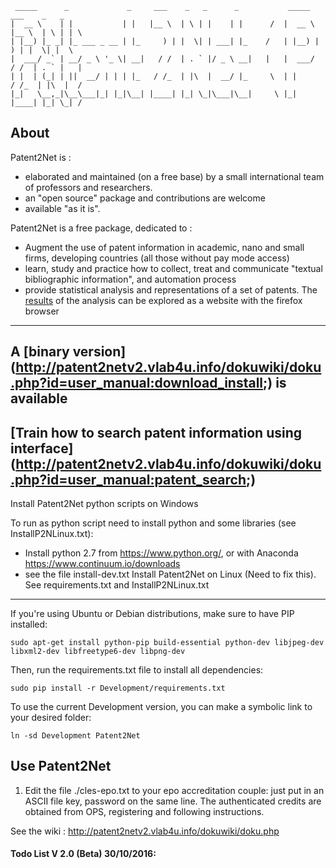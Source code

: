      _____      _             _     ___    _   _      _           _____   ___    _   _ 
    |  __ \    | |           | |   |__ \  | \ | |    | |      /  |  __ \ |__ \  | \ | | \
    | |__) |_ _| |_ ___ _ __ | |_     ) | |  \| | ___| |_    /   | |__) |   ) | |  \| |  \
    |  ___/ _` | __/ _ \ '_ \| __|   / /  | . ` |/ _ \ __|   |   |  ___/   / /  | . ` |   |
    | |  | (_| | ||  __/ | | | |_   / /_  | |\  |  __/ |_     \  | |      / /_  | |\  |  /
    |_|   \__,_|\__\___|_| |_|\__| |____| |_| \_|\___|\__|     \ |_|     |____| |_| \_| /       
About
-----
Patent2Net is :
* elaborated and maintained (on a free base) by a small international team of professors and researchers.  
* an "open source" package and contributions are welcome
* available "as it is".

Patent2Net is a free package, dedicated to :
* Augment the use of patent information in academic, nano and small firms, developing countries (all those without pay mode access)
* learn, study and practice how to collect, treat and communicate "textual bibliographic information", and automation process
* provide statistical analysis and representations of a set of patents.
The [results](http://patent2netv2.vlab4u.info/;) of the analysis can be explored as a website with the firefox browser
----------------------------------------------------------------------------------
A [binary version] (http://patent2netv2.vlab4u.info/dokuwiki/doku.php?id=user_manual:download_install;) is available
--------------------------------------------------------------------------------------------------------------------
[Train how to search patent information using interface] (http://patent2netv2.vlab4u.info/dokuwiki/doku.php?id=user_manual:patent_search;)
------------------------------------------------------

Install Patent2Net python scripts on Windows

To run as python script need to install python and some libraries (see InstallP2NLinux.txt):

* Install python 2.7  from https://www.python.org/, or with Anaconda https://www.continuum.io/downloads
* see the file install-dev.txt
Install Patent2Net on Linux (Need to fix this). See requirements.txt and InstallP2NLinux.txt
---------------------------

If you're using Ubuntu or Debian distributions, make sure to have PIP installed:

    sudo apt-get install python-pip build-essential python-dev libjpeg-dev libxml2-dev libfreetype6-dev libpng-dev

Then, run the requirements.txt file to install all dependencies:

    sudo pip install -r Development/requirements.txt

To use the current Development version, you can make a symbolic link to your desired folder:

    ln -sd Development Patent2Net


Use Patent2Net
--------------

1. Edit the file ./cles-epo.txt to your epo accreditation couple: just put in an ASCII file key, password on the same line.
The authenticated credits are obtained from OPS, registering and following instructions.

See the wiki : http://patent2netv2.vlab4u.info/dokuwiki/doku.php


#### Todo List V 2.0 (Beta) 30/10/2016:
